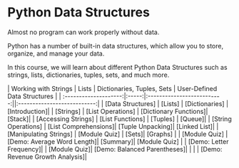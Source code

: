# Python Data Structures

Almost no program can work properly without data. 

Python has a number of built-in data structures, which allow you to store, organize, and manage your data. 

In this course, we will learn about different Python Data Structures such as strings, lists, dictionaries, tuples, sets, and much more.


| Working with Strings  | Lists | Dictionaries, Tuples, Sets | User-Defined Data Structures |
| :--------------------:|:-----:|:--------------------------:||:---------------------------:|
| [Data Structures]       | [Lists]             | [Dictionaries] | [Introduction]| 
| [Strings]               | [List Operations]  | [Dictionary Functions]| [Stack]| 
| [Accessing Strings]     | [List Functions]  | [Tuples]      |  [Queue]| 
| [String Operations]     | [List Comprehensions]| [Tuple Unpacking]| [Linked List]| 
| [Manipulating Strings]  | [Module Quiz]     | [Sets]|     [Graphs]  | 
| [Module Quiz]           | [Demo: Average Word Length]| [Summary]| [Module Quiz] |
| [Demo: Letter Frequency]|                | [Module Quiz]| [Demo: Balanced Parentheses]| 
|                       |                | [Demo: Revenue Growth Analysis]| 


